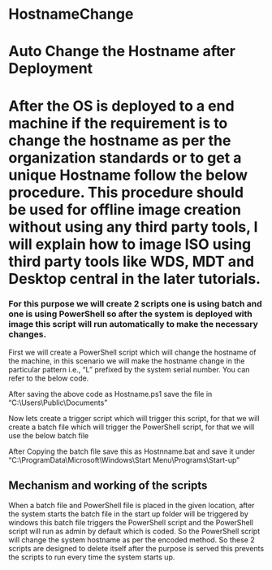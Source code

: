 # HostnameChange
# Auto Change the Hostname after Deployment

# After the OS is deployed to a end machine if the requirement is to change the hostname as per the organization standards or to get a unique Hostname follow the below procedure. This procedure should be used for offline image creation without using any third party tools, I will explain how to image ISO using third party tools like WDS, MDT and Desktop central in the later tutorials.

### For this purpose we will create 2 scripts one is using batch and one is using PowerShell so after the system is deployed with image this script will run automatically to make the necessary changes.

First we will create a PowerShell script which will change the hostname of the machine, in this scenario we will make the hostname change in the particular pattern i.e., “L” prefixed by the system serial number. You can refer to the below code.

After saving the above code as Hostname.ps1 save the file in “C:\Users\Public\Documents”

Now lets create a trigger script which will trigger this script, for that we will create a batch file which will trigger the PowerShell script, for that we will use the below batch file

After Copying the batch file save this as Hostnname.bat and save it under “C:\ProgramData\Microsoft\Windows\Start Menu\Programs\Start-up”

## Mechanism and working of the scripts

When a batch file and PowerShell file is placed in the given location, after the system starts the batch file in the start up folder will be triggered by windows this batch file triggers the PowerShell script and the PowerShell script will run as admin by default which is coded. So the PowerShell script will change the system hostname as per the encoded method. So these 2 scripts are designed to delete itself after the purpose is served this prevents the scripts to run every time the system starts up.
